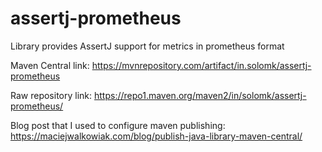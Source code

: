 # assertj-prometheus
Library provides AssertJ support for metrics in prometheus format

Maven Central link: https://mvnrepository.com/artifact/in.solomk/assertj-prometheus

Raw repository link: https://repo1.maven.org/maven2/in/solomk/assertj-prometheus/

Blog post that I used to configure maven publishing: https://maciejwalkowiak.com/blog/publish-java-library-maven-central/
